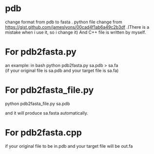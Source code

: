# pdb
change format from pdb to fasta .
python file change from https://gist.github.com/jameslyons/00cad4f1ab6a49c2b3df .(There is a mistake when i use it, so i change it)
And C++ file is written by myself.

# For pdb2fasta.py
an example:
in bash
python pdb2fasta.py sa.pdb > sa.fa  
(if your original file is sa.pdb and your target file is sa.fa)


# For pdb2fasta_file.py
python pdb2fasta_file.py sa.pdb

and it will produce sa.fasta automatically.

# For pdb2fasta.cpp

if your original file to be in.pdb and your target file will be out.fa
